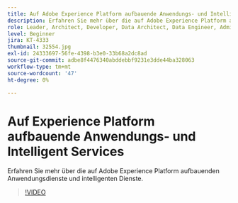 ```yaml
---
title: Auf Adobe Experience Platform aufbauende Anwendungs- und Intelligent Services
description: Erfahren Sie mehr über die auf Adobe Experience Platform aufbauenden Anwendungsdienste und intelligenten Dienste.
role: Leader, Architect, Developer, Data Architect, Data Engineer, Admin, User
level: Beginner
jira: KT-4333
thumbnail: 32554.jpg
exl-id: 24333697-56fe-4398-b3e0-33b68a2dc8ad
source-git-commit: adbe8f4476340abddebbf9231e3dde44ba328063
workflow-type: tm+mt
source-wordcount: '47'
ht-degree: 0%

---
```


# Auf Experience Platform aufbauende Anwendungs- und Intelligent Services

Erfahren Sie mehr über die auf Adobe Experience Platform aufbauenden Anwendungsdienste und intelligenten Dienste.

>[!VIDEO](https://video.tv.adobe.com/v/32554?quality=12&learn=on)

